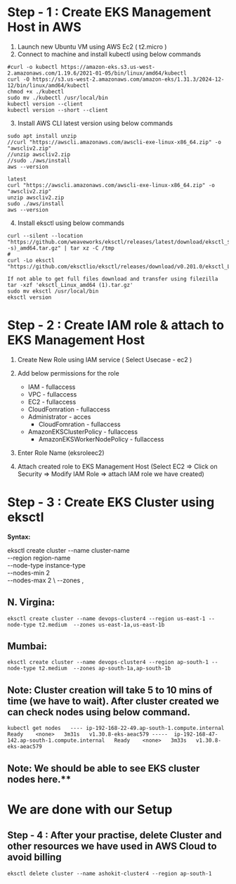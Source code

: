 # Step - 1 : Create EKS Management Host in AWS #

1) Launch new Ubuntu VM using AWS Ec2 ( t2.micro )	  
2) Connect to machine and install kubectl using below commands  
```
#curl -o kubectl https://amazon-eks.s3.us-west-2.amazonaws.com/1.19.6/2021-01-05/bin/linux/amd64/kubectl
curl -O https://s3.us-west-2.amazonaws.com/amazon-eks/1.31.3/2024-12-12/bin/linux/amd64/kubectl
chmod +x ./kubectl
sudo mv ./kubectl /usr/local/bin
kubectl version --client
kubectl version --short --client
```
3) Install AWS CLI latest version using below commands 
```
sudo apt install unzip
//curl "https://awscli.amazonaws.com/awscli-exe-linux-x86_64.zip" -o "awscliv2.zip"
//unzip awscliv2.zip
//sudo ./aws/install
aws --version

latest
curl "https://awscli.amazonaws.com/awscli-exe-linux-x86_64.zip" -o "awscliv2.zip"
unzip awscliv2.zip
sudo ./aws/install
aws --version
```

4) Install eksctl using below commands
```
curl --silent --location "https://github.com/weaveworks/eksctl/releases/latest/download/eksctl_$(uname -s)_amd64.tar.gz" | tar xz -C /tmp
#
curl -Lo eksctl "https://github.com/eksctlio/eksctl/releases/download/v0.201.0/eksctl_Linux_amd64.tar.gz"

If not able to get full files download and transfer using filezilla
tar -xzf 'eksctl_Linux_amd64 (1).tar.gz'
sudo mv eksctl /usr/local/bin
eksctl version

```
# Step - 2 : Create IAM role & attach to EKS Management Host #

1) Create New Role using IAM service ( Select Usecase - ec2 ) 	
2) Add below permissions for the role <br/>
	- IAM - fullaccess <br/>
	- VPC - fullaccess <br/>
	- EC2 - fullaccess  <br/>
	- CloudFomration - fullaccess  <br/>
	- Administrator - acces <br/>
        - CloudFomration - fullaccess  <br/>
	- AmazonEKSClusterPolicy - fullaccess  <br/>
        - AmazonEKSWorkerNodePolicy - fullaccess  <br/>
		
3) Enter Role Name (eksroleec2) 
4) Attach created role to EKS Management Host (Select EC2 => Click on Security => Modify IAM Role => attach IAM role we have created) 

# Step - 3 : Create EKS Cluster using eksctl # 
**Syntax:** 

eksctl create cluster --name cluster-name  \
--region region-name \
--node-type instance-type \
--nodes-min 2 \
--nodes-max 2 \ 
--zones <AZ-1>,<AZ-2>

## N. Virgina: <br/>
`
eksctl create cluster --name devops-cluster4 --region us-east-1 --node-type t2.medium  --zones us-east-1a,us-east-1b
`	
## Mumbai: <br/>
`
eksctl create cluster --name devops-cluster4 --region ap-south-1 --node-type t2.medium  --zones ap-south-1a,ap-south-1b
`

## Note: Cluster creation will take 5 to 10 mins of time (we have to wait). After cluster created we can check nodes using below command.

`
 kubectl get nodes  
 ---- ip-192-168-22-49.ap-south-1.compute.internal    Ready    <none>   3m31s   v1.30.8-eks-aeac579
-----  ip-192-168-47-142.ap-south-1.compute.internal   Ready    <none>   3m33s   v1.30.8-eks-aeac579
`

## Note: We should be able to see EKS cluster nodes here.**

# We are done with our Setup #
	
## Step - 4 : After your practise, delete Cluster and other resources we have used in AWS Cloud to avoid billing ##

```
eksctl delete cluster --name ashokit-cluster4 --region ap-south-1
```
